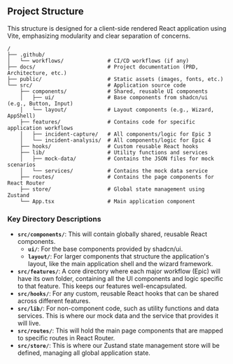 ## Project Structure

This structure is designed for a client-side rendered React application using Vite, emphasizing modularity and clear separation of concerns.

```plaintext
/
├── .github/
│   └── workflows/              # CI/CD workflows (if any)
├── docs/                       # Project documentation (PRD, Architecture, etc.)
├── public/                     # Static assets (images, fonts, etc.)
└── src/                        # Application source code
    ├── components/             # Shared, reusable UI components
    │   ├── ui/                 # Base components from shadcn/ui (e.g., Button, Input)
    │   └── layout/             # Layout components (e.g., Wizard, AppShell)
    ├── features/               # Contains code for specific application workflows
    │   ├── incident-capture/   # All components/logic for Epic 3
    │   └── incident-analysis/  # All components/logic for Epic 4
    ├── hooks/                  # Custom reusable React hooks
    ├── lib/                    # Utility functions and services
    │   ├── mock-data/          # Contains the JSON files for mock scenarios
    │   └── services/           # Contains the mock data service
    ├── routes/                 # Contains the page components for React Router
    ├── store/                  # Global state management using Zustand
    └── App.tsx                 # Main application component
```

### Key Directory Descriptions

- **`src/components/`**: This will contain globally shared, reusable React components.
  - **`ui/`**: For the base components provided by shadcn/ui.
  - **`layout/`**: For larger components that structure the application's layout, like the main application shell and the wizard framework.
- **`src/features/`**: A core directory where each major workflow (Epic) will have its own folder, containing all the UI components and logic specific to that feature. This keeps our features well-encapsulated.
- **`src/hooks/`**: For any custom, reusable React hooks that can be shared across different features.
- **`src/lib/`**: For non-component code, such as utility functions and data services. This is where our mock data and the service that provides it will live.
- **`src/routes/`**: This will hold the main page components that are mapped to specific routes in React Router.
- **`src/store/`**: This is where our Zustand state management store will be defined, managing all global application state.
